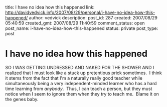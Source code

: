 title: I have no idea how this happened
link: http://davidvedvick.info/2007/08/29/personal/i-have-no-idea-how-this-happened/
author: vedvick
description: 
post_id: 287
created: 2007/08/29 05:40:59
created_gmt: 2007/08/29 11:40:59
comment_status: open
post_name: i-have-no-idea-how-this-happened
status: private
post_type: post

# I have no idea how this happened

SO I WAS GETTING UNDRESSED AND NAKED FOR THE SHOWER AND I realized that I must look like a stuck up pretentious prick sometimes.  I think it stems from the fact that I'm a naturally really good teacher while simultaneously being a very independent-minded learner who has a hard time learning from _anybody_.  Thus, I can teach a person, but they must notice when I seem to ignore them when they try to teach me.  Blame it on the genes baby.